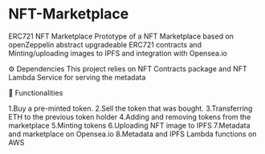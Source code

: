 # NFT-Marketplace
ERC721 NFT Marketplace Prototype of a NFT Marketplace based on openZeppelin abstract upgradeable ERC721 contracts and Minting/uploading images to IPFS and integration with Opensea.io 

⚙️ Dependencies This project relies on NFT Contracts package and NFT Lambda Service for serving the metadata 

🔬 Functionalities 

1.Buy a pre-minted token. 
2.Sell the token that was bought. 
3.Transferring ETH to the previous token holder
4.Adding and removing tokens from the marketplace
5.Minting tokens
6.Uploading NFT image to IPFS
7.Metadata and marketplace on Opensea.io 
8.Metadata and IPFS Lambda functions on AWS
